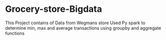 # Grocery-store-Bigdata
This Project contains of Data from Wegmans store
Used Py spark to determine min, max and average transactions using groupby and aggregate functions

